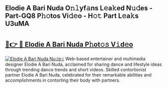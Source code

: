## Elodie A Bari Nuda O𝚗𝚕yf𝚊ns L𝚎a𝚔ed N𝚞𝚍es - Part-GQ8 P𝚑𝚘tos Vi𝚍𝚎o - H𝚘𝚝 Part L𝚎a𝚔s U3uMA

# <h2><a href="http://kf3xkoj.oniu.top/?m=Elodie+A+Bari+Nuda">🔗👉 🔴 Elodie A Bari Nuda P𝚑ot𝚘𝚜 V𝚒d𝚎o</a></h2>

[![Elodie A Bari Nuda Nu𝚍e𝚜](https://i.imgur.com/0qMVB7G.gif)](http://kf3xkoj.oniu.top/?m=Elodie+A+Bari+Nuda)
Web-based entertainer and multimedia designer Elodie A Bari Nuda, acclaimed for sharing dance and lifestyle ideas through trending dance trends and short videos. Skilled contortionist partner Elodie A Bari Nuda, celebrated for their remarkable abilities and accomplishments in contorting their body with partners.  

